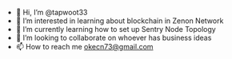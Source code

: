 - 👋 Hi, I’m @tapwoot33
- 👀 I’m interested in learning about blockchain in Zenon Network
- 🌱 I’m currently learning how to set up Sentry Node Topology 
- 💞️ I’m looking to collaborate on whoever has business ideas
- 📫 How to reach me okecn73@gmail.com

<!---
tapwoot33/tapwoot33 is a ✨ special ✨ repository because its `README.md` (this file) appears on your GitHub profile.
You can click the Preview link to take a look at your changes.
--->
